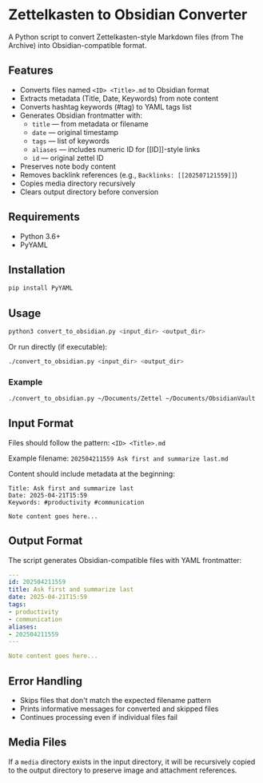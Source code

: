 # Zettelkasten to Obsidian Converter

A Python script to convert Zettelkasten-style Markdown files (from The Archive) into Obsidian-compatible format.

## Features

- Converts files named `<ID> <Title>.md` to Obsidian format
- Extracts metadata (Title, Date, Keywords) from note content
- Converts hashtag keywords (#tag) to YAML tags list
- Generates Obsidian frontmatter with:
  - `title` — from metadata or filename
  - `date` — original timestamp
  - `tags` — list of keywords
  - `aliases` — includes numeric ID for [[ID]]-style links
  - `id` — original zettel ID
- Preserves note body content
- Removes backlink references (e.g., `Backlinks: [[202507121559]]`)
- Copies media directory recursively
- Clears output directory before conversion

## Requirements

- Python 3.6+
- PyYAML

## Installation

```bash
pip install PyYAML
```

## Usage

```bash
python3 convert_to_obsidian.py <input_dir> <output_dir>
```

Or run directly (if executable):

```bash
./convert_to_obsidian.py <input_dir> <output_dir>
```

### Example

```bash
./convert_to_obsidian.py ~/Documents/Zettel ~/Documents/ObsidianVault
```

## Input Format

Files should follow the pattern: `<ID> <Title>.md`

Example filename: `202504211559 Ask first and summarize last.md`

Content should include metadata at the beginning:
```
Title: Ask first and summarize last
Date: 2025-04-21T15:59
Keywords: #productivity #communication

Note content goes here...
```

## Output Format

The script generates Obsidian-compatible files with YAML frontmatter:

```yaml
---
id: 202504211559
title: Ask first and summarize last
date: 2025-04-21T15:59
tags:
- productivity
- communication
aliases:
- 202504211559
---

Note content goes here...
```

## Error Handling

- Skips files that don't match the expected filename pattern
- Prints informative messages for converted and skipped files
- Continues processing even if individual files fail

## Media Files

If a `media` directory exists in the input directory, it will be recursively copied to the output directory to preserve image and attachment references.